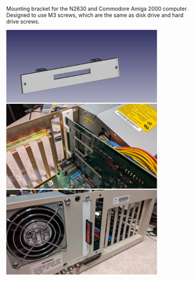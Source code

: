 Mounting bracket for the N2630 and Commodore Amiga 2000 computer. Designed to use M3 screws, which are the same as disk drive and hard drive screws.

<img src="/Images/N2630-A2000-Bracket.jpg" width=400>
<img src="/Images/A2000-Bracket-1.jpg" width=400>
<img src="/Images/A2000-Bracket-2.jpg" width=400>

